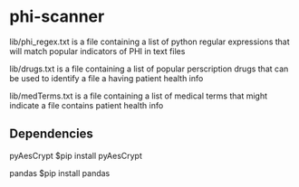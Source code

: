 # phi-scanner
lib/phi_regex.txt is a file containing a list of python regular expressions
that will match popular indicators of PHI in text files

lib/drugs.txt is a file containing a list of popular perscription drugs that
can be used to identify a file a having patient health info

lib/medTerms.txt is a file containing a list of medical terms that
might indicate a file contains patient health info

## Dependencies
pyAesCrypt
$pip install pyAesCrypt

pandas
$pip install pandas